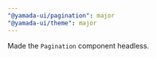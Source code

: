 ```yaml
---
"@yamada-ui/pagination": major
"@yamada-ui/theme": major
---
```


Made the `Pagination` component headless.
